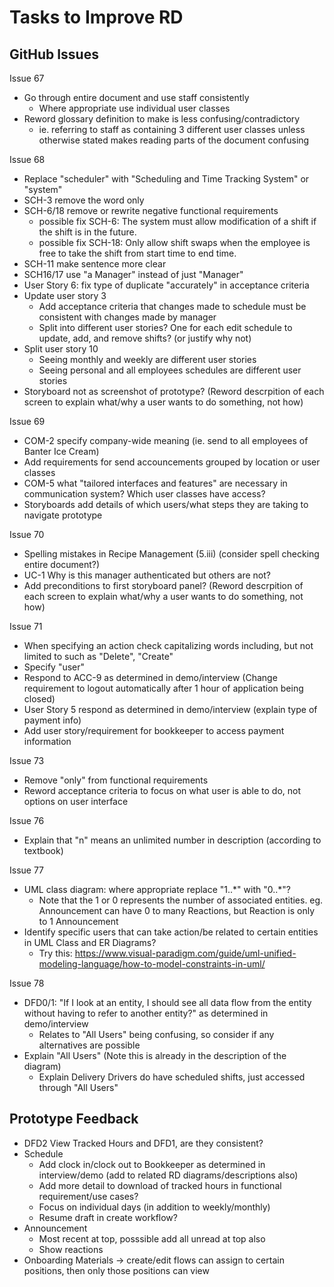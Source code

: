 # Tasks to Improve RD

## GitHub Issues
Issue 67
- Go through entire document and use staff consistently
   - Where appropriate use individual user classes
- Reword glossary definition to make is less confusing/contradictory
   - ie. referring to staff as containing 3 different user classes unless otherwise stated makes reading parts of the document confusing

Issue 68
- Replace "scheduler" with "Scheduling and Time Tracking System" or "system"
- SCH-3 remove the word only 
- SCH-6/18 remove or rewrite negative functional requirements
   - possible fix SCH-6: The system must allow modification of a shift if the shift is in the future.
   - possible fix SCH-18: Only allow shift swaps when the employee is free to take the shift from start time to end time.
- SCH-11 make sentence more clear
- SCH16/17 use "a Manager" instead of just "Manager"
- User Story 6: fix type of duplicate "accurately" in acceptance criteria
- Update user story 3
   - Add acceptance criteria that changes made to schedule must be consistent with changes made by manager
   - Split into different user stories? One for each edit schedule to update, add, and remove shifts? (or justify why not)
- Split user story 10
   - Seeing monthly and weekly are different user stories
   - Seeing personal and all employees schedules are different user stories
- Storyboard not as screenshot of prototype? (Reword descrpition of each screen to explain what/why a user wants to do something, not how)

Issue 69
- COM-2 specify company-wide meaning (ie. send to all employees of Banter Ice Cream)
- Add requirements for send accouncements grouped by location or user classes
- COM-5 what "tailored interfaces and features" are necessary in communication system? Which user classes have access?
- Storyboards add details of which users/what steps they are taking to navigate prototype

Issue 70
- Spelling mistakes in Recipe Management (5.iii) (consider spell checking entire document?)
- UC-1 Why is this manager authenticated but others are not?
- Add preconditions to first storyboard panel? (Reword descrpition of each screen to explain what/why a user wants to do something, not how)

Issue 71
- When specifying an action check capitalizing words including, but not limited to such as "Delete", "Create"
- Specify "user"
- Respond to ACC-9 as determined in demo/interview (Change requirement to logout automatically after 1 hour of application being closed)
- User Story 5 respond as determined in demo/interview (explain type of payment info)
- Add user story/requirement for bookkeeper to access payment information

Issue 73
- Remove "only" from functional requirements
- Reword acceptance criteria to focus on what user is able to do, not options on user interface 

Issue 76
- Explain that "n" means an unlimited number in description (according to textbook)

Issue 77
- UML class diagram: where appropriate replace "1..\*" with "0..\*"? 
   - Note that the 1 or 0 represents the number of associated entities. eg. Announcement can have 0 to many Reactions, but Reaction is only to 1 Announcement
- Identify specific users that can take action/be related to certain entities in UML Class and ER Diagrams? 
   - Try this: https://www.visual-paradigm.com/guide/uml-unified-modeling-language/how-to-model-constraints-in-uml/ 

Issue 78
- DFD0/1: "If I look at an entity, I should see all data flow from the entity without having to refer to another entity?" as determined in demo/interview
   - Relates to "All Users" being confusing, so consider if any alternatives are possible
- Explain "All Users" (Note this is already in the description of the diagram)
   - Explain Delivery Drivers do have scheduled shifts, just accessed through "All Users"
 
## Prototype Feedback
- DFD2 View Tracked Hours and DFD1, are they consistent?
- Schedule
   - Add clock in/clock out to Bookkeeper as determined in interview/demo (add to related RD diagrams/descriptions also)
   - Add more detail to download of tracked hours in functional requirement/use cases?
   - Focus on individual days (in addition to weekly/monthly)
   - Resume draft in create workflow?
- Announcement
   - Most recent at top, posssible add all unread at top also
   - Show reactions
- Onboarding Materials -> create/edit flows can assign to certain positions, then only those positions can view
